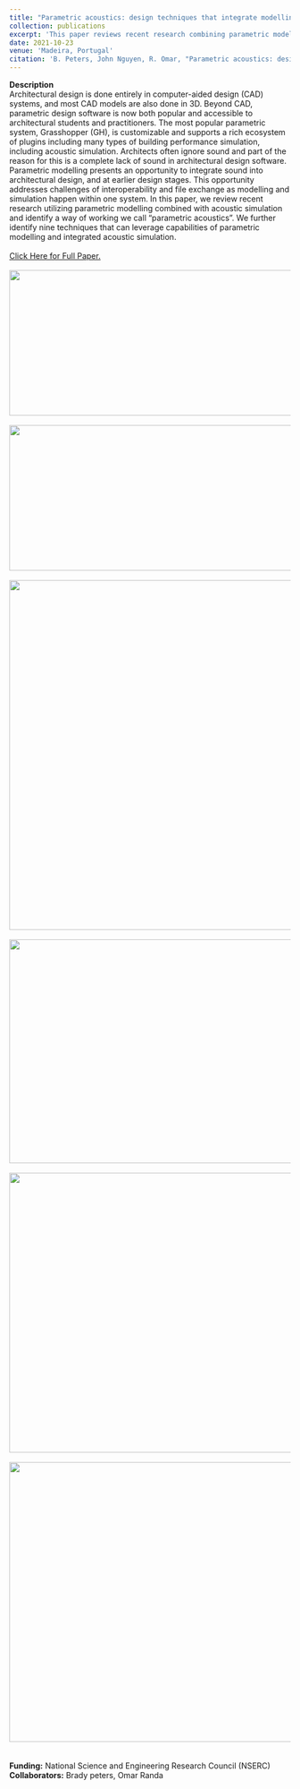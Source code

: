 ```yaml
---
title: "Parametric acoustics: design techniques that integrate modelling and simulation"
collection: publications
excerpt: 'This paper reviews recent research combining parametric modelling and acoustic simulation, proposing a methodology termed "parametric acoustics" and outlining nine techniques to leverage this integrated approach effectively.'
date: 2021-10-23
venue: 'Madeira, Portugal'
citation: 'B. Peters, John Nguyen, R. Omar, "Parametric acoustics: design techniques that integrate modelling and simulation" in Proceedings of Euronoise 21 Annual Congress. doi: sea-acustica.es/fileadmin/Madeira21/ID140'
---
```

**Description**
<br/>Architectural design is done entirely in computer-aided design (CAD) systems, and most CAD models are also done in 3D. Beyond CAD, parametric design software is now both popular and accessible to architectural students and practitioners. The most popular parametric system, Grasshopper (GH), is customizable and supports a rich ecosystem of plugins including many types of building performance simulation, including acoustic simulation. Architects often ignore sound and part of the reason for this is a complete lack of sound in architectural design software. Parametric modelling presents an opportunity to integrate sound into architectural design, and at earlier design stages. This opportunity addresses challenges of interoperability and file exchange as modelling and simulation happen within one system. In this paper, we review recent research utilizing parametric modelling combined with acoustic simulation and identify a way of working we call “parametric acoustics”. We further identify nine techniques that can leverage capabilities of parametric modelling and integrated acoustic simulation.
<br/>
<br/><a href="https://johnnie-nguyen.github.io/design/files/EuroNoise21.pdf" target="_blank">Click Here for Full Paper.</a>
<br/>
<br/> <img src='https://johnnie-nguyen.github.io/design/images/EURO4.png' width="700" height="260">
<br/>
<br/> <img src='https://johnnie-nguyen.github.io/design/images/EURO6.png' width="700" height="260">
<br/>
<br/> <img src='https://johnnie-nguyen.github.io/design/images/EURO2.png' width="700" height="625">
<br/>
<br/> <img src='https://johnnie-nguyen.github.io/design/images/EURO3.png' width="700" height="400">
<br/>
<br/> <img src='https://johnnie-nguyen.github.io/design/images/EURO1.gif' width="700" height="500">
<br/>
<br/> <img src='https://johnnie-nguyen.github.io/design/images/EURO1B.gif' width="700" height="500">
<br/>
<br/>
<br/> **Funding:** National Science and Engineering Research Council (NSERC)
<br/> **Collaborators:** Brady peters, Omar Randa
